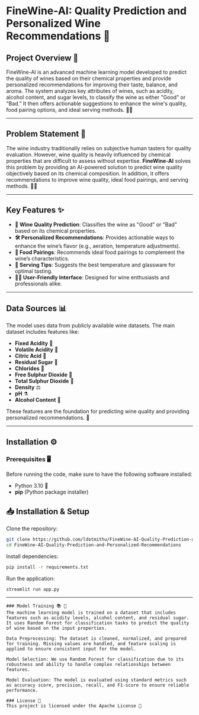 # **FineWine-AI: Quality Prediction and Personalized Wine Recommendations** 🍷

## **Project Overview** 🌟
FineWine-AI is an advanced machine learning model developed to predict the quality of wines based on their chemical properties and provide personalized recommendations for improving their taste, balance, and aroma. The system analyzes key attributes of wines, such as acidity, alcohol content, and sugar levels, to classify the wine as either "Good" or "Bad." It then offers actionable suggestions to enhance the wine's quality, food pairing options, and ideal serving methods. 🍇🍷

---

## **Problem Statement** 🚨
The wine industry traditionally relies on subjective human tasters for quality evaluation. However, wine quality is heavily influenced by chemical properties that are difficult to assess without expertise. **FineWine-AI** solves this problem by providing an AI-powered solution to predict wine quality objectively based on its chemical composition. In addition, it offers recommendations to improve wine quality, ideal food pairings, and serving methods. 🍇🍷

---

## **Key Features** ✨

- **🍷 Wine Quality Prediction**: Classifies the wine as "Good" or "Bad" based on its chemical properties.
- **🛠️ Personalized Recommendations**: Provides actionable ways to enhance the wine’s flavor (e.g., aeration, temperature adjustments).
- **🍴 Food Pairings**: Recommends ideal food pairings to complement the wine’s characteristics.
- **🥂 Serving Tips**: Suggests the best temperature and glassware for optimal tasting.
- **👨‍🍳 User-Friendly Interface**: Designed for wine enthusiasts and professionals alike.

---

## **Data Sources** 📊
The model uses data from publicly available wine datasets. The main dataset includes features like:

- **Fixed Acidity** 🧪
- **Volatile Acidity** 🧪
- **Citric Acid** 🍋
- **Residual Sugar** 🍬
- **Chlorides** 🧂
- **Free Sulphur Dioxide** 💨
- **Total Sulphur Dioxide** 💨
- **Density** ⚖️
- **pH** ⚗️
- **Alcohol Content** 🍷

These features are the foundation for predicting wine quality and providing personalized recommendations. 🍇

---

## **Installation** ⚙️

### Prerequisites 🖥️
Before running the code, make sure to have the following software installed:

- Python 3.10 🐍
- **pip** (Python package installer)

## 📥 Installation & Setup

Clone the repository:
```bash
git clone https://github.com/ldotmithu/FineWine-AI-Quality-Prediction-and-Personalized-Recommendations.git
cd FineWine-AI-Quality-Prediction-and-Personalized-Recommendations
```

Install dependencies:
```bash
pip install -r requirements.txt
```

Run the application:
```bash
streamlit run app.py
```
---
```
### Model Training 📚 🚀
The machine learning model is trained on a dataset that includes features such as acidity levels, alcohol content, and residual sugar. It uses Random Forest for classification tasks to predict the quality of wine based on the input properties.

Data Preprocessing: The dataset is cleaned, normalized, and prepared for training. Missing values are handled, and feature scaling is applied to ensure consistent input for the model.

Model Selection: We use Random Forest for classification due to its robustness and ability to handle complex relationships between features.

Model Evaluation: The model is evaluated using standard metrics such as accuracy score, precision, recall, and F1-score to ensure reliable performance.

### License 📝
This project is licensed under the Apache License 📜



